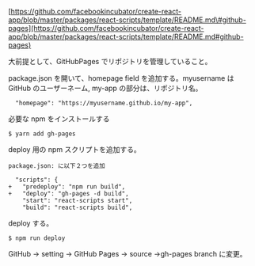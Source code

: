 [https://github.com/facebookincubator/create-react-app/blob/master/packages/react-scripts/template/README.md\#github-pages](https://github.com/facebookincubator/create-react-app/blob/master/packages/react-scripts/template/README.md#github-pages)

大前提として、GitHubPages でリポジトリを管理していること。

package.json を開いて、homepage field を追加する。myusername は GitHub のユーザーネーム, my-app の部分は、リポジトリ名。

```
  "homepage": "https://myusername.github.io/my-app",
```

必要な npm をインストールする

```
$ yarn add gh-pages
```

deploy 用の npm スクリプトを追加する。

```
package.json: に以下２つを追加

  "scripts": {
+   "predeploy": "npm run build",
+   "deploy": "gh-pages -d build",
    "start": "react-scripts start",
    "build": "react-scripts build",
```

deploy する。

```
$ npm run deploy
```

GitHub → setting → GitHub Pages → source →gh-pages branch に変更。



